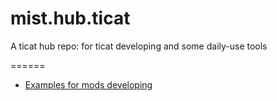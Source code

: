 # mist.hub.ticat
A ticat hub repo: for ticat developing and some daily-use tools

======
* [Examples for mods developing](https://github.com/innerr/examples.ticat)
